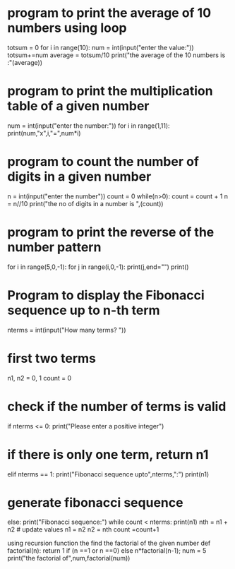 
   # program to print the average of 10 numbers using loop
totsum = 0
for i in range(10):
    num = int(input("enter the value:"))
    totsum+=num
average = totsum/10
print("the average of the 10 numbers is :"(average))

# program to print the multiplication table of a given number
num = int(input("enter the number:"))
for i in range(1,11):
    print(num,"x",i,"=",num*i)

# program to count the number of digits in a given number
n = int(input("enter the number"))
count = 0
while(n>0):
    count = count + 1
    n = n//10
print("the no of digits in a number is ",(count))

# program to print the reverse of the number pattern
for i in range(5,0,-1):
    for j in range(i,0,-1):
        print(j,end="")
    print()

# Program to display the Fibonacci sequence up to n-th term

nterms = int(input("How many terms? "))

# first two terms
n1, n2 = 0, 1
count = 0

# check if the number of terms is valid
if nterms <= 0:
   print("Please enter a positive integer")
# if there is only one term, return n1
elif nterms == 1:
   print("Fibonacci sequence upto",nterms,":")
   print(n1)
# generate fibonacci sequence
else:
   print("Fibonacci sequence:")
   while count < nterms:
       print(n1)
       nth = n1 + n2
       # update values
       n1 = n2
       n2 = nth
       count =count+1
 
using recursion function the find the factorial of the given number
def factorial(n):
    return 1 if (n ==1 or n ==0) else n*factorial(n-1);
num = 5
print("the factorial of",num,factorial(num))
